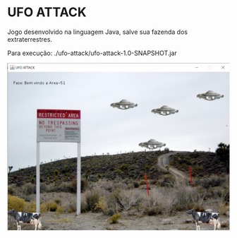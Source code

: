 # UFO ATTACK
Jogo desenvolvido na linguagem Java, salve sua fazenda dos extraterrestres.

Para execução: ./ufo-attack/ufo-attack-1.0-SNAPSHOT.jar

<img src="https://github.com/adrielkirch/ufoAttack/blob/main/src/main/java/br/unisul/ufo/attack/resources/Game%20screen.jpg?raw=true" width="600px">
